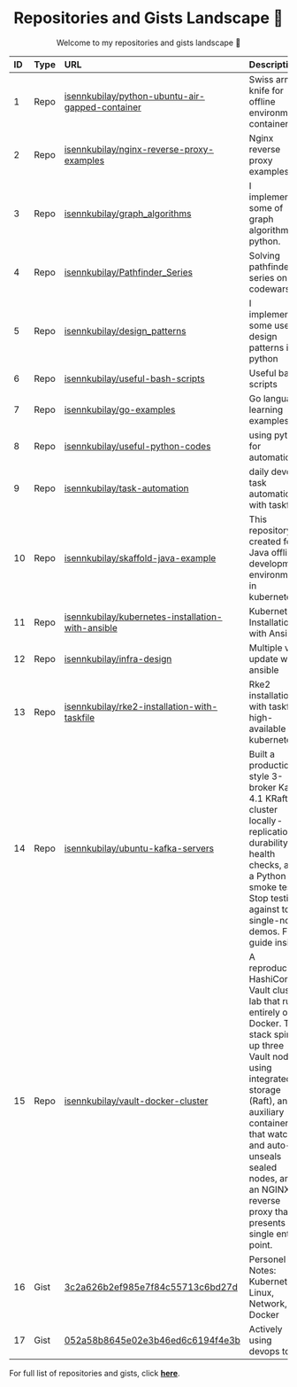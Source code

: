 <h1 align="center">Repositories and Gists Landscape 💎</h1>
<p align="center">Welcome to my repositories and gists landscape 👋</p>

| ID  | Type | URL          | Description                                              |
| :-- | :--- | :--------------- | :---------------------------------------------  |
| 1 | Repo | <a href="https://github.com/isennkubilay/python-ubuntu-air-gapped-container">isennkubilay/python-ubuntu-air-gapped-container</a> |  Swiss army knife for offline environment container  |
| 2 | Repo | <a href="https://github.com/isennkubilay/nginx-reverse-proxy-examples">isennkubilay/nginx-reverse-proxy-examples</a> | Nginx reverse proxy examples  |
| 3 | Repo | <a href="https://github.com/isennkubilay/graph_algorithms">isennkubilay/graph_algorithms</a> | I implemented some of graph algorithms in python.  |
| 4 | Repo | <a href="https://github.com/isennkubilay/Pathfinder_Series">isennkubilay/Pathfinder_Series</a> | Solving pathfinder series on codewars  |
| 5 | Repo | <a href="https://github.com/isennkubilay/design_patterns">isennkubilay/design_patterns</a> | I implemented some useful design patterns in python   |
| 6 | Repo | <a href="https://github.com/isennkubilay/useful-bash-scripts">isennkubilay/useful-bash-scripts</a> | Useful bash scripts   |
| 7 | Repo | <a href="https://github.com/isennkubilay/go-examples">isennkubilay/go-examples</a> | Go language learning examples  |
| 8 | Repo | <a href="https://github.com/isennkubilay/useful-python-codes">isennkubilay/useful-python-codes</a> | using python for automation  |
| 9 | Repo | <a href="https://github.com/isennkubilay/task-automation">isennkubilay/task-automation</a> | daily devops task automation with taskfile  |
| 10 | Repo | <a href="https://github.com/isennkubilay/skaffold-java-example">isennkubilay/skaffold-java-example</a> | This repository is created for a Java offline development environment in kubernetes.  |
| 11 | Repo | <a href="https://github.com/isennkubilay/kubernetes-installation-with-ansible">isennkubilay/kubernetes-installation-with-ansible</a> | Kubernetes Installation with Ansible  |
| 12 | Repo | <a href="https://github.com/isennkubilay/infra-design">isennkubilay/infra-design</a> | Multiple vms update with ansible  |
| 13 | Repo | <a href="https://github.com/isennkubilay/rke2-installation-with-taskfile">isennkubilay/rke2-installation-with-taskfile</a> | Rke2 installation with taskfile high-available kubernetes  |
| 14 | Repo | <a href="https://github.com/isennkubilay/ubuntu-kafka-servers">isennkubilay/ubuntu-kafka-servers</a> | Built a production-style 3-broker Kafka 4.1 KRaft cluster locally - replication, durability, health checks, and a Python smoke test. Stop testing against toy single-node demos. Full guide inside.  |
| 15 | Repo | <a href="https://github.com/isennkubilay/vault-docker-cluster">isennkubilay/vault-docker-cluster</a> | A reproducible HashiCorp Vault cluster lab that runs entirely on Docker. The stack spins up three Vault nodes using integrated storage (Raft), an auxiliary container that watches and auto-unseals sealed nodes, and an NGINX reverse proxy that presents a single entry point.  |
| 16 | Gist | <a href="https://gist.github.com/isennkubilay/3c2a626b2ef985e7f84c55713c6bd27d">3c2a626b2ef985e7f84c55713c6bd27d</a> | Personel Notes: Kubernetes, Linux, Network, Docker  |
| 17 | Gist | <a href="https://gist.github.com/isennkubilay/052a58b8645e02e3b46ed6c6194f4e3b">052a58b8645e02e3b46ed6c6194f4e3b</a> | Actively using devops tools  |

For full list of repositories and gists, click [**here**](https://github.com/isennkubilay?tab=repositories&q=&type=&language=&sort=stargazers).
